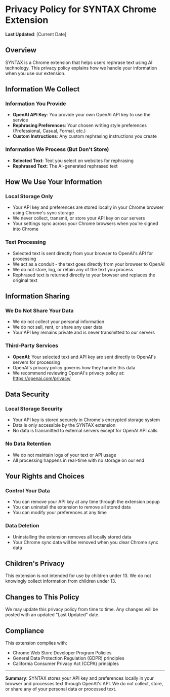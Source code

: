 # Privacy Policy for SYNTAX Chrome Extension

**Last Updated**: [Current Date]

## Overview

SYNTAX is a Chrome extension that helps users rephrase text using AI technology. This privacy policy explains how we handle your information when you use our extension.

## Information We Collect

### Information You Provide
- **OpenAI API Key**: You provide your own OpenAI API key to use the service
- **Rephrasing Preferences**: Your chosen writing style preferences (Professional, Casual, Formal, etc.)
- **Custom Instructions**: Any custom rephrasing instructions you create

### Information We Process (But Don't Store)
- **Selected Text**: Text you select on websites for rephrasing
- **Rephrased Text**: The AI-generated rephrased text

## How We Use Your Information

### Local Storage Only
- Your API key and preferences are stored locally in your Chrome browser using Chrome's sync storage
- We never collect, transmit, or store your API key on our servers
- Your settings sync across your Chrome browsers when you're signed into Chrome

### Text Processing
- Selected text is sent directly from your browser to OpenAI's API for processing
- We act as a conduit - the text goes directly from your browser to OpenAI
- We do not store, log, or retain any of the text you process
- Rephrased text is returned directly to your browser and replaces the original text

## Information Sharing

### We Do Not Share Your Data
- We do not collect your personal information
- We do not sell, rent, or share any user data
- Your API key remains private and is never transmitted to our servers

### Third-Party Services
- **OpenAI**: Your selected text and API key are sent directly to OpenAI's servers for processing
- OpenAI's privacy policy governs how they handle this data
- We recommend reviewing OpenAI's privacy policy at: https://openai.com/privacy/

## Data Security

### Local Storage Security
- Your API key is stored securely in Chrome's encrypted storage system
- Data is only accessible by the SYNTAX extension
- No data is transmitted to external servers except for OpenAI API calls

### No Data Retention
- We do not maintain logs of your text or API usage
- All processing happens in real-time with no storage on our end

## Your Rights and Choices

### Control Your Data
- You can remove your API key at any time through the extension popup
- You can uninstall the extension to remove all stored data
- You can modify your preferences at any time

### Data Deletion
- Uninstalling the extension removes all locally stored data
- Your Chrome sync data will be removed when you clear Chrome sync data

## Children's Privacy

This extension is not intended for use by children under 13. We do not knowingly collect information from children under 13.

## Changes to This Policy

We may update this privacy policy from time to time. Any changes will be posted with an updated "Last Updated" date.




## Compliance

This extension complies with:
- Chrome Web Store Developer Program Policies
- General Data Protection Regulation (GDPR) principles
- California Consumer Privacy Act (CCPA) principles

---

**Summary**: SYNTAX stores your API key and preferences locally in your browser and processes text through OpenAI's API. We do not collect, store, or share any of your personal data or processed text.